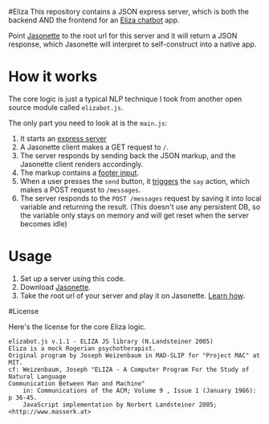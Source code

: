#Eliza
This repository contains a JSON express server, which is both the backend AND the frontend for an [Eliza chatbot](https://en.wikipedia.org/wiki/ELIZA) app. 

Point [Jasonette](https://www.jasonette.com) to the root url for this server and it will return a JSON response, which Jasonette will interpret to self-construct into a native app.

# How it works

The core logic is just a typical NLP technique I took from another open source module called `elizabot.js`.

The only part you need to look at is the `main.js`:

1. It starts an [express server](https://expressjs.com/)
2. A Jasonette client makes a GET request to `/`.
3. The server responds by sending back the JSON markup, and the Jasonette client renders accordingly.
4. The markup contains a [footer input](https://jasonette.github.io/documentation/document/#input).
5. When a user presses the `send` button, it [triggers](https://jasonette.github.io/documentation/actions/#triggering-an-action-by-name) the `say` action, which makes a POST request to `/messages`.
6. The server responds to the `POST /messages` request by saving it into local variable and returning the result. (This doesn't use any persistent DB, so the variable only stays on memory and will get reset when the server becomes idle)

# Usage
1. Set up a server using this code.
2. Download [Jasonette](https://www.jasonette.com).
3. Take the root url of your server and play it on Jasonette. [Learn how](https://jasonette.github.io/documentation).

#License

Here's the license for the core Eliza logic.

    elizabot.js v.1.1 - ELIZA JS library (N.Landsteiner 2005)
    Eliza is a mock Rogerian psychotherapist.
    Original program by Joseph Weizenbaum in MAD-SLIP for "Project MAC" at MIT.
    cf: Weizenbaum, Joseph "ELIZA - A Computer Program For the Study of Natural Language
    Communication Between Man and Machine"
        in: Communications of the ACM; Volume 9 , Issue 1 (January 1966): p 36-45.
        JavaScript implementation by Norbert Landsteiner 2005; <http://www.masserk.at>
